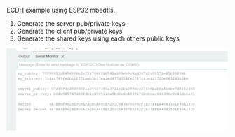 ECDH example using ESP32 mbedtls.

1. Generate the server pub/private keys
2. Generate the client pub/private keys
3. Generate the shared keys using each others public keys
   

![screenshot](Screenshot.png)
